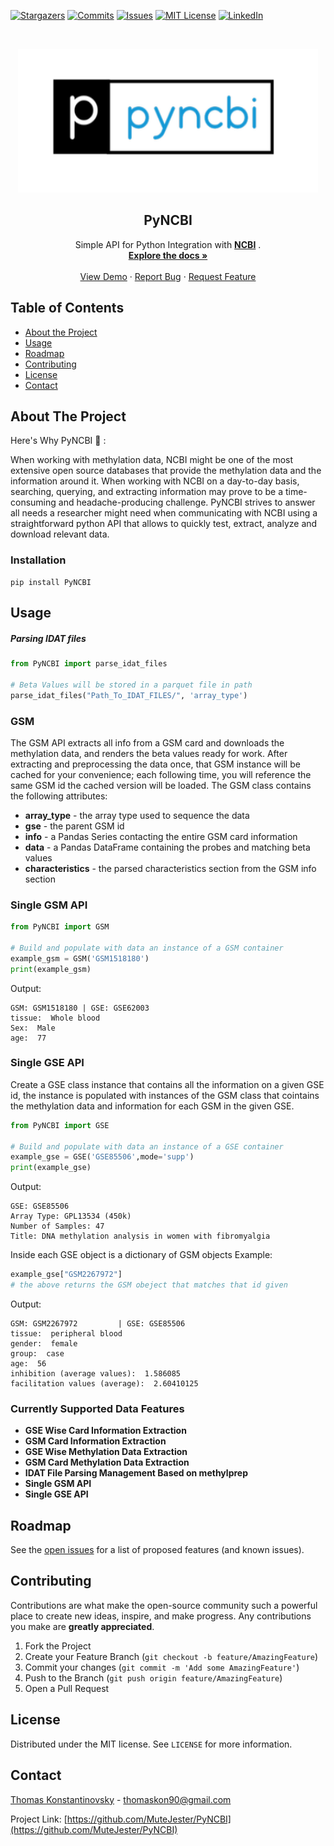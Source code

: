 <p align="center">

[![Stargazers][stars-shield]][stars-url]
[![Commits][commits-shield]][commits-url]
[![Issues][issues-shield]][issues-url]
[![MIT License][license-shield]][license-url]
[![LinkedIn][linkedin-shield]][linkedin-url]

</p>


<!-- PROJECT LOGO -->
<br />
<p align="center">
  <a href="https://github.com/MuteJester/PyNCBI">
    <img src="PyNCBI/Repo%20Misc/pyncbi_logo.png" alt="Logo" width="480" height="230">
  </a>

  <h2 align="center">PyNCBI</h2>

  <p align="center">
    Simple API for Python Integration with  <a href=https://www.ncbi.nlm.nih.gov/geo/query/acc.cgi?acc=><strong>NCBI</strong></a>  .
    <br />
    <a href="https://pyncbi.readthedocs.io/"><strong>Explore the docs »</strong></a>
    <br />
    <br />
    <a href="https://github.com/MuteJester/PyNCBI/wiki/">View Demo</a>
    ·
    <a href="https://github.com/MuteJester/PyNCBI/issues">Report Bug</a>
    ·
    <a href="https://github.com/MuteJester/PyNCBI/issues">Request Feature</a>
  </p>
</p>



<!-- TABLE OF CONTENTS -->
## Table of Contents

* [About the Project](#about-the-project)
* [Usage](#usage)
* [Roadmap](#roadmap)
* [Contributing](#contributing)
* [License](#license)
* [Contact](#contact)



<!-- ABOUT THE PROJECT -->
## About The Project
Here's Why PyNCBI :dna: :

When working with methylation data, NCBI might be one of the most extensive open source databases that provide the methylation data and the information around it.
When working with NCBI on a day-to-day basis, searching, querying, and extracting information may prove to be a time-consuming and headache-producing challenge.
PyNCBI strives to answer all needs a researcher might need when communicating with NCBI using a straightforward python API that allows to quickly test, extract, analyze and download relevant data.



### Installation
```
pip install PyNCBI
```

<!-- USAGE EXAMPLES -->
## Usage

#####  Parsing IDAT files

```py
from PyNCBI import parse_idat_files

# Beta Values will be stored in a parquet file in path
parse_idat_files("Path_To_IDAT_FILES/", 'array_type')
```

### GSM
The GSM API extracts all info from a GSM card and downloads the methylation data, and renders the beta values ready for work.
After extracting and preprocessing the data once, that GSM instance will be cached for your convenience; each following time, you will reference the same GSM id the cached version will be loaded.
The GSM class contains the following attributes:
  * **array_type** - the array type used to sequence the data
  * **gse** -  the parent GSM id
  * **info** - a Pandas Series contacting the entire GSM card information
  * **data** - a Pandas DataFrame containing the probes and matching beta values
  * **characteristics** - the parsed characteristics section from the GSM info section

###  Single GSM API
```py
from PyNCBI import GSM

# Build and populate with data an instance of a GSM container
example_gsm = GSM('GSM1518180')
print(example_gsm)
```
Output:
```
GSM: GSM1518180 | GSE: GSE62003
tissue:  Whole blood
Sex:  Male
age:  77
```

### Single GSE API
Create a GSE class instance that contains all the information on a given
GSE id, the instance is populated with instances of the GSM class that cointains
the methylation data and information for each GSM in the given GSE.
```py
from PyNCBI import GSE

# Build and populate with data an instance of a GSE container
example_gse = GSE('GSE85506',mode='supp')
print(example_gse)
```
Output:
```
GSE: GSE85506
Array Type: GPL13534 (450k)
Number of Samples: 47
Title: DNA methylation analysis in women with fibromyalgia
```
Inside each GSE object is a dictionary of GSM objects
Example:
```py
example_gse["GSM2267972"]
# the above returns the GSM obeject that matches that id given
```
Output:
```
GSM: GSM2267972         | GSE: GSE85506
tissue:  peripheral blood
gender:  female
group:  case
age:  56
inhibition (average values):  1.586085
facilitation values (average):  2.60410125
```

### Currently Supported Data Features
  * __GSE Wise Card Information Extraction__
  * __GSM Card Information Extraction__
  * __GSE Wise Methylation Data Extraction__
  * __GSM Card Methylation Data Extraction__
  * __IDAT File Parsing Management Based on methylprep__
  * __Single GSM API__
  * __Single GSE API__
 


<!-- ROADMAP -->
## Roadmap

See the [open issues](https://github.com/MuteJester/PyNCBI/issues) for a list of proposed features (and known issues).

<!-- CONTRIBUTING -->
## Contributing


Contributions are what make the open-source community such a powerful place to create new ideas, inspire, and make progress. Any contributions you make are **greatly appreciated**.

1. Fork the Project
2. Create your Feature Branch (`git checkout -b feature/AmazingFeature`)
3. Commit your changes (`git commit -m 'Add some AmazingFeature'`)
4. Push to the Branch (`git push origin feature/AmazingFeature`)
5. Open a Pull Request


<!-- LICENSE -->
## License

Distributed under the MIT license. See `LICENSE` for more information.



<!-- CONTACT -->
## Contact

[Thomas Konstantinovsky]() - thomaskon90@gmail.com

Project Link: [https://github.com/MuteJester/PyNCBI](https://github.com/MuteJester/PyNCBI)





<!-- MARKDOWN LINKS & IMAGES -->
[stars-shield]: https://img.shields.io/github/stars/MuteJester/PyNCBI.svg?style=flat-square
[stars-url]: https://github.com/MuteJester/PyNCBI/stargazers
[issues-shield]: https://img.shields.io/github/issues/MuteJester/PyNCBI.svg?style=flat-square
[issues-url]: https://github.com/MuteJester/PyNCBI/issues
[license-shield]: https://img.shields.io/github/license/MuteJester/PyNCBI.svg?style=flat-square
[license-url]: https://github.com/MuteJester/PyNCBI/blob/master/LICENSE
[commits-shield]: https://img.shields.io/github/commit-activity/m/MuteJester/PyNCBI?style=flat-square
[commits-url]: https://github.com/MuteJester/PyNCBI
[linkedin-shield]: https://img.shields.io/badge/-LinkedIn-black.svg?style=flat-square&logo=linkedin&colorB=555
[linkedin-url]: https://www.linkedin.com/in/thomas-konstantinovsky-56230117b/
